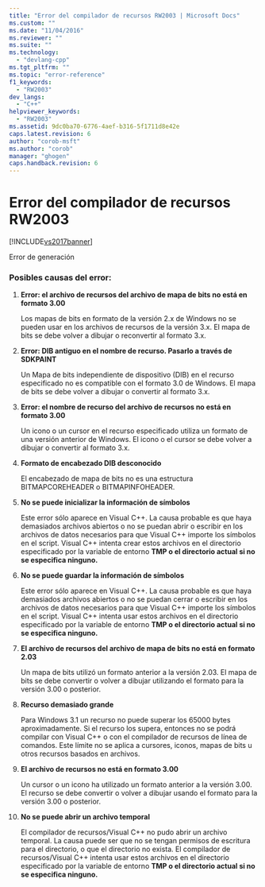 ```yaml
---
title: "Error del compilador de recursos RW2003 | Microsoft Docs"
ms.custom: ""
ms.date: "11/04/2016"
ms.reviewer: ""
ms.suite: ""
ms.technology: 
  - "devlang-cpp"
ms.tgt_pltfrm: ""
ms.topic: "error-reference"
f1_keywords: 
  - "RW2003"
dev_langs: 
  - "C++"
helpviewer_keywords: 
  - "RW2003"
ms.assetid: 9dc0ba70-6776-4aef-b316-5f1711d8e42e
caps.latest.revision: 6
author: "corob-msft"
ms.author: "corob"
manager: "ghogen"
caps.handback.revision: 6
---
```

# Error del compilador de recursos RW2003
[!INCLUDE[vs2017banner](../../assembler/inline/includes/vs2017banner.md)]

Error de generación  
  
### Posibles causas del error:  
  
1.  **Error: el archivo de recursos del archivo de mapa de bits no está en formato 3.00**  
  
     Los mapas de bits en formato de la versión 2.x de Windows no se pueden usar en los archivos de recursos de la versión 3.x.  El mapa de bits se debe volver a dibujar o reconvertir al formato 3.x.  
  
2.  **Error: DIB antiguo en el nombre de recurso.  Pasarlo a través de SDKPAINT**  
  
     Un Mapa de bits independiente de dispositivo \(DIB\) en el recurso especificado no es compatible con el formato 3.0 de Windows.  El mapa de bits se debe volver a dibujar o convertir al formato 3.x.  
  
3.  **Error: el nombre de recurso del archivo de recursos no está en formato 3.00**  
  
     Un icono o un cursor en el recurso especificado utiliza un formato de una versión anterior de Windows.  El icono o el cursor se debe volver a dibujar o convertir al formato 3.x.  
  
4.  **Formato de encabezado DIB desconocido**  
  
     El encabezado de mapa de bits no es una estructura BITMAPCOREHEADER o BITMAPINFOHEADER.  
  
5.  **No se puede inicializar la información de símbolos**  
  
     Este error sólo aparece en Visual C\+\+.  La causa probable es que haya demasiados archivos abiertos o no se puedan abrir o escribir en los archivos de datos necesarios para que Visual C\+\+ importe los símbolos en el script.  Visual C\+\+ intenta crear estos archivos en el directorio especificado por la variable de entorno **TMP o el directorio actual si no se especifica ninguno.**  
  
6.  **No se puede guardar la información de símbolos**  
  
     Este error sólo aparece en Visual C\+\+.  La causa probable es que haya demasiados archivos abiertos o no se puedan cerrar o escribir en los archivos de datos necesarios para que Visual C\+\+ importe los símbolos en el script.  Visual C\+\+ intenta usar estos archivos en el directorio especificado por la variable de entorno **TMP o el directorio actual si no se especifica ninguno.**  
  
7.  **El archivo de recursos del archivo de mapa de bits no está en formato 2.03**  
  
     Un mapa de bits utilizó un formato anterior a la versión 2.03.  El mapa de bits se debe convertir o volver a dibujar utilizando el formato para la versión 3.00 o posterior.  
  
8.  **Recurso demasiado grande**  
  
     Para Windows 3.1 un recurso no puede superar los 65000 bytes aproximadamente.  Si el recurso los supera, entonces no se podrá compilar con Visual C\+\+ o con el compilador de recursos de línea de comandos.  Este límite no se aplica a cursores, iconos, mapas de bits u otros recursos basados en archivos.  
  
9. **El archivo de recursos no está en formato 3.00**  
  
     Un cursor o un icono ha utilizado un formato anterior a la versión 3.00.  El recurso se debe convertir o volver a dibujar usando el formato para la versión 3.00 o posterior.  
  
10. **No se puede abrir un archivo temporal**  
  
     El compilador de recursos\/Visual C\+\+ no pudo abrir un archivo temporal.  La causa puede ser que no se tengan permisos de escritura para el directorio, o que el directorio no exista.  El compilador de recursos\/Visual C\+\+ intenta usar estos archivos en el directorio especificado por la variable de entorno **TMP o el directorio actual si no se especifica ninguno.**